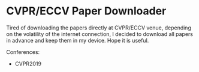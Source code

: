 # CVPR/ECCV Paper Downloader

Tired of downloading the papers directly at CVPR/ECCV venue, depending on the volatility of the internet connection, I decided to download all papers in advance and keep them in my device. Hope it is useful.

Conferences:
- CVPR2019
